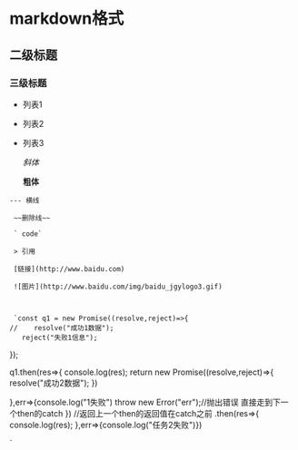 # markdown格式
## 二级标题
### 三级标题
   - 列表1
   - 列表2
   - 列表3

     *斜体*
     
     **粗体**
     
    --- 横线
    
     ~~删除线~~
     
     ` code`
     
     > 引用
     
     [链接](http://www.baidu.com)
     
     ![图片](http://www.baidu.com/img/baidu_jgylogo3.gif)



     `const q1 = new Promise((resolve,reject)=>{
    //    resolve("成功1数据");
       reject("失败1信息");
   });

   q1.then(res=>{
       console.log(res);
       return new Promise((resolve,reject)=>{
        resolve("成功2数据");
       })

   },err=>{console.log("1失败")
    throw new Error("err");//抛出错误 直接走到下一个then的catch
   })
   //返回上一个then的返回值在catch之前
   .then(res=>{
       console.log(res);
   },err=>{console.log("任务2失败")})
   
 `
